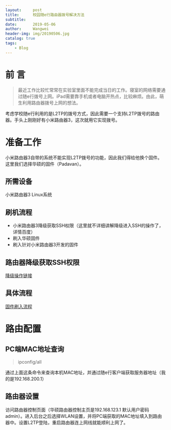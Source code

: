 ```yaml
---
layout:     post
title:      校园随e行路由器拨号解决方法
subtitle:   
date:       2019-05-06
author:     Wangwei
header-img: img/20190506.jpg
catalog: true
tags:
    - Blog
---
```


# 前 言

>最近工作比较忙常常在实验室里面不能完成当日的工作。寝室的网络需要通过随e行拨号上网。iPad需要靠手机或者电脑开热点，比较麻烦。由此，萌生利用路由器拨号上网的想法。

考虑学校随e行利用的是L2TP的拨号方式，因此需要一个支持L2TP拨号的路由器。手头上刚刚好有小米路由器3，这次就用它实现拨号。

# 准备工作

小米路由器3自带的系统不能实现L2TP拨号的功能，因此我们得给他换个固件。
这里我们选择华硕的固件（Padavan）。

## 所需设备

小米路由器3
Linux系统

## 刷机流程

* 小米路由器3降级获取SSH权限（这里就不详细讲解降级进入SSH的操作了，详情百度）
* 刷入华硕固件
* 刷入针对小米路由器3开发的固件

## 路由器降级获取SSH权限

[降级操作链接](http://www.miui.com/thread-4529081-1-1.html)

## 具体流程

[固件刷入流程](https://www.jianshu.com/p/4746d0c972b4?utm_campaign=maleskine&utm_content=note&utm_medium=reader_share&utm_source=weibo)

# 路由配置

## PC端MAC地址查询

>ipconfig/all

通过上面这条命令来查询本机MAC地址，并通过随e行客户端获取服务器地址（我的是192.168.200.1）

## 路由器设置

访问路由器控制页面（华硕路由器控制主页是192.168.123.1 默认用户密码admin）。进入后台之后选择WLAN设置，并将PC端获取的MAC地址填入到路由器中。设置L2TP登陆，重启路由器连上网线就能顺利上网了。
